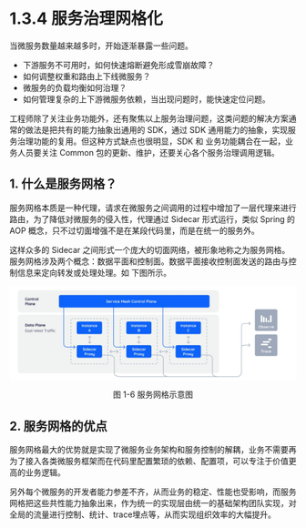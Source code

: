 # 1.3.4 服务治理网格化

当微服务数量越来越多时，开始逐渐暴露一些问题。

- 下游服务不可用时，如何快速熔断避免形成雪崩故障？
- 如何调整权重和路由上下线微服务？
- 微服务的负载均衡如何治理？
- 如何管理复杂的上下游微服务依赖，当出现问题时，能快速定位问题。

工程师除了关注业务功能外，还有聚焦以上服务治理问题，这类问题的解决方案通常的做法是把共有的能力抽象出通用的 SDK，通过 SDK 通用能力的抽象，实现服务治理功能的复用。但这种方式缺点也很明显，SDK 和 业务功能耦合在一起，业务人员要关注 Common 包的更新、维护，还要关心各个服务治理调用逻辑。

## 1. 什么是服务网格？

服务网格本质是一种代理，请求在微服务之间调用的过程中增加了一层代理来进行路由，为了降低对微服务的侵入性，代理通过 Sidecar 形式运行，类似 Spring 的 AOP 概念，只不过切面增强不是在某段代码里，而是在统一的服务外。

这样众多的 Sidecar 之间形式一个庞大的切面网络，被形象地称之为服务网格。服务网格涉及两个概念：数据平面和控制面。数据平面接收控制面发送的路由与控制信息来定向转发或处理处理。如 下图所示。

<div  align="center">
	<img src="../assets/servicemesh.jpeg" width = "600"  align=center />
	<p>图 1-6 服务网格示意图</p>
</div>

## 2. 服务网格的优点

服务网格最大的优势就是实现了微服务业务架构和服务控制的解耦，业务不需要再为了接入各类微服务框架而在代码里配置繁琐的依赖、配置项，可以专注于价值更高的业务逻辑。

另外每个微服务的开发者能力参差不齐，从而业务的稳定、性能也受影响，而服务网格把这些共性能力抽象出来，作为统一的实现层由统一的基础架构团队实现，对全局的流量进行控制、统计、trace埋点等，从而实现组织效率的大幅提升。